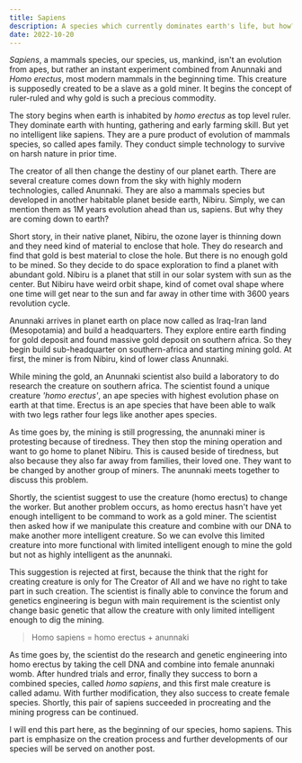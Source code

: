 ```yaml
---
title: Sapiens
description: A species which currently dominates earth's life, but how?
date: 2022-10-20
---
```


*Sapiens*, a mammals species, our species, us, mankind, isn't an evolution from apes, but rather an instant experiment combined from Anunnaki and *Homo erectus*, most modern mammals in the beginning time. This creature is supposedly created to be a slave as a gold miner. It begins the concept of ruler-ruled and why gold is such a precious commodity.

The story begins when earth is inhabited by *homo erectus* as top level ruler. They dominate earth with hunting, gathering and early farming skill. But yet no intelligent like sapiens. They are a pure product of evolution of mammals species, so called apes family. They conduct simple technology to survive on harsh nature in prior time.

The creator of all then change the destiny of our planet earth. There are several creature comes down from the sky with highly modern technologies, called Anunnaki. They are also a mammals species but developed in another habitable planet beside earth, Nibiru. Simply, we can mention them as 1M years evolution ahead than us, sapiens. But why they are coming down to earth?

Short story, in their native planet, Nibiru, the ozone layer is thinning down and they need kind of material to enclose that hole. They do research and find that gold is best material to close the hole. But there is no enough gold to be mined. So they decide to do space exploration to find a planet with abundant gold. Nibiru is a planet that still in our solar system with sun as the center. But Nibiru have weird orbit shape, kind of comet oval shape where one time will get near to the sun and far away in other time with 3600 years revolution cycle.

Anunnaki arrives in planet earth on place now called as Iraq-Iran land (Mesopotamia) and build a headquarters. They explore entire earth finding for gold deposit and found massive gold deposit on southern africa. So they begin build sub-headquarter on southern-africa and starting mining gold. At first, the miner is from Nibiru, kind of lower class Anunnaki.

While mining the gold, an Anunnaki scientist also build a laboratory to do research the creature on southern africa. The scientist found a unique creature *'homo erectus'*, an ape species with highest evolution phase on earth at that time. Erectus is an ape species that have been able to walk with two legs rather four legs like another apes species.

As time goes by, the mining is still progressing, the anunnaki miner is protesting because of tiredness. They then stop the mining operation and want to go home to planet Nibiru. This is caused beside of tiredness, but also because they also far away from families, their loved one. They want to be changed by another group of miners. The anunnaki meets together to discuss this problem.

Shortly, the scientist suggest to use the creature (homo erectus) to change the worker. But another problem occurs, as homo erectus hasn't have yet enough intelligent to be command to work as a gold miner. The scientist then asked how if we manipulate this creature and combine with our DNA to make another more intelligent creature. So we can evolve this limited creature into more functional with limited intelligent enough to mine the gold but not as highly intelligent as the anunnaki.

This suggestion is rejected at first, because the think that the right for creating creature is only for The Creator of All and we have no right to take part in such creation. The scientist is finally able to convince the forum and genetics engineering is begun with main requirement is the scientist only change basic genetic that allow the creature with only limited intelligent enough to dig the mining.

> Homo sapiens = homo erectus + anunnaki

As time goes by, the scientist do the research and genetic engineering into homo erectus by taking the cell DNA and combine into female anunnaki womb. After hundred trials and error, finally they success to born a combined species, called *homo sapiens*, and this first male creature is called adamu. With further modification, they also success to create female species. Shortly, this pair of sapiens succeeded in procreating and the mining progress can be continued.

I will end this part here, as the beginning of our species, homo sapiens. This part is emphasize on the creation process and further developments of our species will be served on another post.
